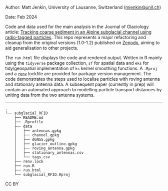 Author: Matt Jenkin, University of Lausanne, Switzerland ([mjenkin\@unil.ch](mailto:mjenkin@unil.ch))

Date: Feb 2024

Code and data used for the main analysis in the Journal of Glaciology article: [Tracking coarse sediment in an Alpine subglacial channel using radio-tagged particles](https://doi.org/10.1017/jog.2023.77). This repo represents a major refactoring and cleanup from the original versions (1.0-1.2) published on [Zenodo](https://zenodo.org/doi/10.5281/zenodo.7550558), aiming to aid generalisation to other projects.

The `run.html` file displays the code and rendered output. Written in R mainly using the `tidyverse` package collection, `sf` for spatial data and `eks` for tidy/geospatial implementation of `ks` kernel smoothing functions. A `.Rproj` and a [`renv`](https://rstudio.github.io/renv/articles/renv.html) lockfile are provided for package version management. The code demonstrates the steps used to localise particles with roving antenna and stationary antenna data. A subsequent paper (currently in prep) will contain an automated approach to modelling particle transport distances by uniting data from the two antenna systems.

------------------------------------------------------------------------

```         
.
└── subglacial_RFID
    ├── README.md
    ├── .Rprofile
    ├── data
    │   ├── antennas.gpkg
    │   ├── channel.gpkg
    │   ├── dGNSS.gpkg
    │   ├── glacier_outline.gpkg
    │   ├── roving_antenna.gpkg
    │   ├── stationary_antennas.csv
    │   └── tags.csv
    ├── renv.lock
    ├── run.R
    ├── run.html
    └── subglacial_RFID.Rproj
```

CC BY
